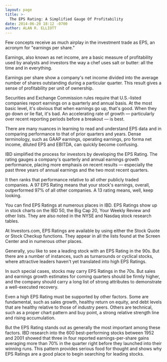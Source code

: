 ```yaml
---
layout: page
title: >-
  The EPS Rating: A Simplified Gauge Of Profitability
date: 2014-06-20 18:12 -0700
author: ALAN R. ELLIOTT
---
```





Few concepts receive as much airplay in the investment trade as EPS, an acronym for "earnings per share."

  

Earnings, also known as net income, are a basic measure of profitability used by analysts and investors the way a chef uses salt or butter: all the time and in everything.

  

Earnings per share show a company's net income divided into the average number of shares outstanding during a particular quarter. This result gives a sense of profitability per unit of ownership.

  

Securities and Exchange Commission rules require that U.S.-listed companies report earnings on a quarterly and annual basis. At the most basic level, it's obvious that when earnings go up, that's good. When they go down or lie flat, it's bad. An accelerating rate of growth — particularly over recent reporting periods before a breakout — is best.

  

There are many nuances in learning to read and understand EPS data and in comparing performance to that of prior quarters and years. Dense terminology, such as GAAP earnings, operating earnings, pro forma net income, diluted EPS and EBITDA, can quickly become confusing.

  

IBD simplified the process for investors by developing the EPS Rating. The rating gauges a company's quarterly and annual earnings growth performance, placing more emphasis on recent results — especially the past three years of annual earnings and the two most recent quarters.

  

It then ranks that performance relative to all other publicly traded companies. A 97 EPS Rating means that your stock's earnings, overall, outperformed 97% of all other companies. A 13 rating means, well, keep looking.

  

You can find EPS Ratings at numerous places in IBD. EPS Ratings show up in stock charts on the IBD 50, the Big Cap 20, Your Weekly Review and other lists. They are also noted in the NYSE and Nasdaq stock research tables.

  

At Investors.com, EPS Ratings are available by using either the Stock Quote or Stock Checkup functions. They appear in all the lists found at the Screen Center and in numerous other places.

  

Generally, you like to see a leading stock with an EPS Rating in the 90s. But there are a number of instances, such as turnarounds or cyclical stocks, where attractive leaders haven't yet translated into high EPS Ratings.

  

In such special cases, stocks may carry EPS Ratings in the 70s. But sales and earnings growth estimates for coming quarters should be firmly higher, and the company should carry a long list of strong attributes to demonstrate a well-executed recovery.

  

Even a high EPS Rating must be supported by other factors. Some are fundamental, such as sales growth, healthy return on equity, and debt levels that are healthy relative to those of industry peers. Others are technical, such as a proper chart pattern and buy point, a strong relative strength line and rising accumulation.

  

But the EPS Rating stands out as generally the most important among these factors. IBD research into the 600 best-performing stocks between 1952 and 2001 showed that three in four reported earnings-per-share gains averaging more than 70% in the quarter right before they launched into their winning runs. This pattern provides serious food for thought and shows why EPS Ratings are a good place to begin searching for leading stocks.




